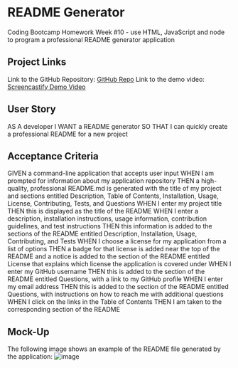 # README Generator
Coding Bootcamp Homework Week #10 - use HTML, JavaScript and node to program a professional README generator application 

## Project Links
Link to the GitHub Repository: [GitHub Repo](https://github.com/lvaillancourt8/README-Generator)
Link to the demo video: [Screencastify Demo Video](https://drive.google.com/file/d/1lv4L9dS76xM-6RHfwdIbe-JEdA99GrTU/view)

## User Story

AS A developer
I WANT a README generator
SO THAT I can quickly create a professional README for a new project


## Acceptance Criteria

GIVEN a command-line application that accepts user input
WHEN I am prompted for information about my application repository
THEN a high-quality, professional README.md is generated with the title of my project and sections entitled Description, Table of Contents, Installation, Usage, License, Contributing, Tests, and Questions
WHEN I enter my project title
THEN this is displayed as the title of the README
WHEN I enter a description, installation instructions, usage information, contribution guidelines, and test instructions
THEN this information is added to the sections of the README entitled Description, Installation, Usage, Contributing, and Tests
WHEN I choose a license for my application from a list of options
THEN a badge for that license is added near the top of the README and a notice is added to the section of the README entitled License that explains which license the application is covered under
WHEN I enter my GitHub username
THEN this is added to the section of the README entitled Questions, with a link to my GitHub profile
WHEN I enter my email address
THEN this is added to the section of the README entitled Questions, with instructions on how to reach me with additional questions
WHEN I click on the links in the Table of Contents
THEN I am taken to the corresponding section of the README


## Mock-Up

The following image shows an example of the README file generated by the application:
![image](https://user-images.githubusercontent.com/55712456/129933977-97a31a1c-925a-4f0e-8b5d-b7df4cabbb0a.png)

